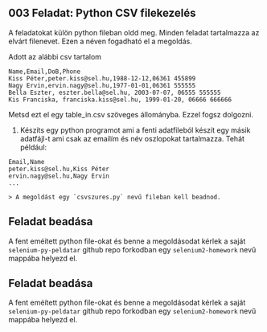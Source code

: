 ## 003 Feladat: Python CSV filekezelés

A feladatokat külön python fileban oldd meg. Minden feladat tartalmazza az elvárt filenevet. Ezen a néven fogadható el a megoldás.

Adott az alábbi csv tartalom
```
Name,Email,DoB,Phone
Kiss Péter,peter.kiss@sel.hu,1988-12-12,06361 455899
Nagy Ervin,ervin.nagy@sel.hu,1977-01-01,06361 555555
Bella Eszter, eszter.bella@sel.hu, 2003-07-07, 06555 555555
Kis Franciska, franciska.kiss@sel.hu, 1999-01-20, 06666 666666
```
Metsd ezt el egy table_in.csv szöveges állományba. Ezzel fogsz dolgozni.

1) Készíts egy python programot ami a fenti adatfileból készít egy másik adatfájl-t ami csak az emailím és név oszlopokat tartalmazza.
Tehát például:
```
Email,Name
peter.kiss@sel.hu,Kiss Péter
ervin.nagy@sel.hu,Nagy Ervin
...
```

    > A megoldást egy `csvszures.py` nevű fileban kell beadnod.
    
## Feladat beadása
A fent eméített python file-okat és benne a megoldásodat kérlek a saját `selenium-py-peldatar` github repo forkodban egy `selenium2-homework` nevű mappába helyezd el.

## Feladat beadása
A fent eméített python file-okat és benne a megoldásodat kérlek a saját `selenium-py-peldatar` github repo forkodban egy `selenium2-homework` nevű mappába helyezd el.
